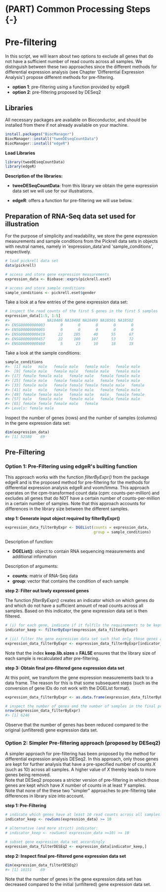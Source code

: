 
# (PART) Common Processing Steps {-}



# Pre-filtering


In this script, we will learn about two options to exclude all genes that do not have a sufficient number of read counts across 
 all samples. We distinguish between these two approaches since the different methods for differential expression analysis (see Chapter 'Differential Expression Analysis') propose different methods for pre-filtering. 

 - **option 1**: pre-filtering using a function provided by edgeR
 - **option 2**: pre-filtering proposed by DESeq2
 
## Libraries 

All necessary packages are available on Bioconductor, and should be installed from there if not already available on your machine.


```r
install.packages("BiocManager")
BiocManager::install("tweeDEseqCountData")
BiocManager::install("edgeR")

```

**Load Libraries** 

```r
library(tweeDEseqCountData)
library(edgeR)
```

**Description of the libraries:** 

- **tweeDESeqCountData**: from this library we obtain the gene expression data set we will use for our illustrations. 

- **edgeR**: offers a function for pre-filtering we will use below. 

## Preparation of RNA-Seq data set used for illustration

For the purpose of simplicity and readability, we store the gene expression measurements and sample conditions from the Pickrell data sets in objects with neutral names, namely in 'expression_data'and 'sample_conditions', respectively.


```r
# load pickrell data set 
data(pickrell)

# access and store gene expression measurements
expression_data <- Biobase::exprs(pickrell.eset)

# access and store sample conditions 
sample_conditions <- pickrell.eset$gender 
```

Take a look at a few entries of the gene expression data set: 

```r
# inspect the read counts of the first 5 genes in the first 5 samples
expression_data[1:5, 1:5]
#>                 NA18486 NA18498 NA18499 NA18501 NA18502
#> ENSG00000000003       0       0       0       0       0
#> ENSG00000000005       0       0       0       0       0
#> ENSG00000000419      22     105      40      55      67
#> ENSG00000000457      22     100     107      53      72
#> ENSG00000000460       5      23      10      18      15
```

Take a look at the sample conditions:

```r
sample_conditions
#>  [1] male   male   female male   female male   female male  
#>  [9] female male   female male   female male   female male  
#> [17] female female male   female male   female female male  
#> [25] female male   female female male   female female male  
#> [33] female male   female female female female male   female
#> [41] male   male   female female male   female female male  
#> [49] female female male   female male   male   female female
#> [57] male   female male   female male   female female male  
#> [65] female female female male   female
#> Levels: female male
```

Inspect the number of genes (rows) and the number of samples (columns) in the gene expression data set:

```r
dim(expression_data)
#> [1] 52580    69
```

## Pre-Filtering

### Option 1: Pre-Filtering using edgeR's builting function

This approach works with the function *filterByExpr()* from the package edgeR and is the proposed method for pre-filtering for the methods for differential expression analysis edgeR and voom/limma. This approach operates on the cpm-transformed count data (cpm: counts-per-million) and excludes all genes that do NOT have a certain number of counts-per-million in a certain number of samples. Note that this approach accounts for differences in the library size between the different samples. 


**step 1: Generate input object required by filterByExpr()**


```r
expression_data_filterByExpr <- DGEList(counts = expression_data, 
                                        group = sample_conditions)
```


Description of function:

- **DGEList()**: object to contain RNA sequencing measurements and additional information

Description of arguments: 

- **counts**: matrix of RNA-Seq data 
- **group**: vector that contains the condition of each sample 

**step 2: Filter out lowly expressed genes**

The function *filterByExpr()* creates an indicator which on which genes do and which do not have a sufficient amount of read counts across all samples. Based on this indicator, the gene expression data set is then filtered.



```r
# (i) for each gene, indicate if it fulfils the requirements to be kept for the subsequent analysis 
indicator_keep <- filterByExpr(expression_data_filterByExpr)

# (ii) filter the gene expression data set such that only those genes are kept which fulfill the requirements
expression_data_filterByExpr <- expression_data_filterByExpr[indicator_keep,, keep.lib.sizes = FALSE]
```
Note that the index **keep.lib.sizes = FALSE** ensures that the library size of each sample is recalculated after pre-filtering. 


**step 3: Obtain final pre-filtered gene expression data set**

At this point, we transform the gene expression measurements back to a data frame. The reason for this is that some subsequent steps (such as the conversion of gene IDs do not work with the DGEList format). 



```r
expression_data_filterByExpr <- as.data.frame(expression_data_filterByExpr$counts)

# inspect the number of genes and the number of samples in the final pre-filtered gene expression data set 
nrow(expression_data_filterByExpr)
#> [1] 6246
```
Observe that the number of genes has been reduced compared to the original (unfiltered) gene expression data set.


### Option 2: Simpler Pre-filtering approach (proposed by DESeq2)  

A simpler approach for pre-filtering has been proposed by the method for differential expression analysis DESeq2. In this approach, only those genes are kept for further analysis that have a pre-specified number of counts $X$ (such as 10) across all samples. A higher value of $X$ thereby leads to more genes being removed. \
Note that DESeq2 proposes a stricter version of pre-filtering in which those genes are kept which have $X$ number of counts in at least $Y$ samples. \
Note that none of the these two "simpler" approaches to pre-filtering take differences in library size into account. 

**step 1: Pre-Filtering**


```r
# indicate which genes have at least 10 read counts across all samples:
indicator_keep <- rowSums(expression_data) >= 10 

# alternative (and more strict) indicator:
# indicator_keep <- rowSums( expression_data >=10) >= 10

# subset gene expression data set accordingly 
expression_data_filterDESEq2 <- expression_data[indicator_keep,]
```

**step 2: Inspect final pre-filtered gene expression data set**


```r
dim(expression_data_filterDESEq2)
#> [1] 10151    69
```
Note that the number of genes in the gene expression data set has decreased compared to the initial (unfiltered) gene expression data set. 




